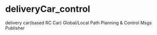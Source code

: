 # deliveryCar_control
delivery car(based RC Car) Global/Local Path Planning &amp; Control Msgs Publisher

